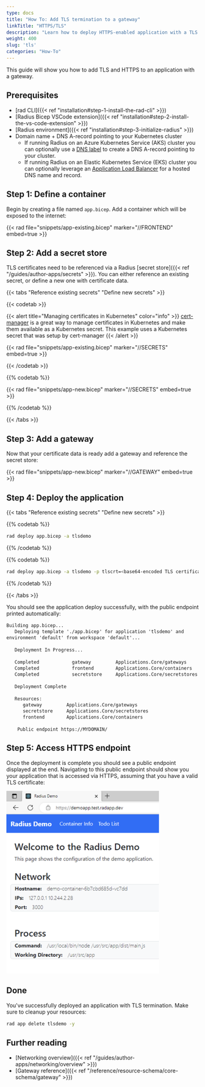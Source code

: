 ```yaml
---
type: docs
title: "How To: Add TLS termination to a gateway"
linkTitle: "HTTPS/TLS"
description: "Learn how to deploy HTTPS-enabled application with a TLS certificate" 
weight: 400
slug: 'tls'
categories: "How-To"
---
```


This guide will show you how to add TLS and HTTPS to an application with a gateway.

## Prerequisites

- [rad CLI]({{< ref "installation#step-1-install-the-rad-cli" >}})
- [Radius Bicep VSCode extension]({{< ref "installation#step-2-install-the-vs-code-extension" >}})
- [Radius environment]({{< ref "installation#step-3-initialize-radius" >}})
- Domain name + DNS A-record pointing to your Kubernetes cluster
   - If running Radius on an Azure Kubernetes Service (AKS) cluster you can optionally use a [DNS label](https://learn.microsoft.com/azure/virtual-network/ip-services/public-ip-addresses#dns-name-label) to create a DNS A-record pointing to your cluster.
   - If running Radius on an Elastic Kubernetes Service (EKS) cluster you can optionally leverage an [Application Load Balancer](https://docs.aws.amazon.com/eks/latest/userguide/alb-ingress.html) for a hosted DNS name and record.

## Step 1: Define a container

Begin by creating a file named `app.bicep`. Add a container which will be exposed to the internet:

{{< rad file="snippets/app-existing.bicep" marker="//FRONTEND" embed=true >}}

## Step 2: Add a secret store

TLS certificates need to be referenced via a Radius [secret store]({{< ref "/guides/author-apps/secrets" >}}). You can either reference an existing secret, or define a new one with certificate data.

{{< tabs "Reference existing secrets" "Define new secrets" >}}

{{< codetab >}}

{{< alert title="Managing certificates in Kubernetes" color="info" >}}
[cert-manager](https://cert-manager.io/docs/) is a great way to manage certificates in Kubernetes and make them available as a Kubernetes secret. This example uses a Kubernetes secret that was setup by cert-manager
{{< /alert >}}


{{< rad file="snippets/app-existing.bicep" marker="//SECRETS" embed=true >}}

{{< /codetab >}}

{{% codetab %}}

{{< rad file="snippets/app-new.bicep" marker="//SECRETS" embed=true >}}

{{% /codetab %}}

{{< /tabs >}}

## Step 3: Add a gateway

Now that your certificate data is ready add a gateway and reference the secret store:

{{< rad file="snippets/app-new.bicep" marker="//GATEWAY" embed=true >}}

## Step 4: Deploy the application

{{< tabs "Reference existing secrets" "Define new secrets" >}}

{{% codetab %}}

```sh
rad deploy app.bicep -a tlsdemo
```
{{% /codetab %}}

{{% codetab %}}

```sh
rad deploy app.bicep -a tlsdemo -p tlscrt=<base64-encoded TLS certificate> -p tlskey=<base64-encoded TLS certificate private key>
```
{{% /codetab %}}

{{< /tabs >}}

You should see the application deploy successfully, with the public endpoint printed automatically:

```
Building app.bicep...
   Deploying template './app.bicep' for application 'tlsdemo' and environment 'default' from workspace 'default'...

   Deployment In Progress...

   Completed            gateway         Applications.Core/gateways
   Completed            frontend        Applications.Core/containers
   Completed            secretstore     Applications.Core/secretstores

   Deployment Complete

   Resources:
      gateway         Applications.Core/gateways
      secretstore     Applications.Core/secretstores
      frontend        Applications.Core/containers

    Public endpoint https://MYDOMAIN/
```

## Step 5: Access HTTPS endpoint

Once the deployment is complete you should see a public endpoint displayed at the end. Navigating to this public endpoint should show you your application that is accessed via HTTPS, assuming that you have a valid TLS certificate:

<img src="https-app.png" alt="View TLS certificate" width="400px" />

## Done

You've successfully deployed an application with TLS termination. Make sure to cleanup your resources:

```bash
rad app delete tlsdemo -y
```

## Further reading

- [Networking overview]({{< ref "/guides/author-apps/networking/overview" >}})
- [Gateway reference]({{< ref "/reference/resource-schema/core-schema/gateway" >}})
